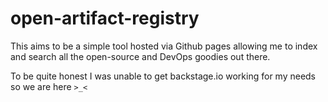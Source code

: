 # open-artifact-registry

This aims to be a simple tool hosted via Github pages allowing me to index and
search all the open-source and DevOps goodies out there.

To be quite honest I was unable to get backstage.io working for my needs so we are here `>_<`
